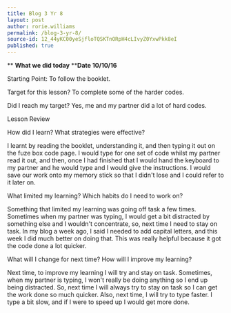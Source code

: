 ```yaml
---
title: Blog 3 Yr 8
layout: post
author: rorie.williams
permalink: /blog-3-yr-8/
source-id: 12_44yKC00yeSjfloTQSKTnORpH4cLIvyZ0YxwPkk8eI
published: true
---
```

**                                  ****What we did today****                 ****Date 10/10/16**

Starting Point: To follow the booklet.

Target for this lesson? To complete some of the harder codes.

Did I reach my target? Yes, me and my partner did a lot of hard codes.

Lesson Review

How did I learn? What strategies were effective?  

I learnt by reading the booklet, understanding it, and then typing it out on the fuze box code page. I would type for one set of code whilst my partner read it out, and then, once I had finished that I would hand the keyboard to my partner and he would type and I would give the instructions. I would save our work onto my memory stick so that I didn't lose and I could refer to it later on.  

What limited my learning? Which habits do I need to work on?

Something that limited my learning was going off task a few times. Sometimes when my partner was typing, I would get a bit distracted by something else and I wouldn't concentrate, so, next time I need to stay on task. In my blog a week ago, I said I needed to add capital letters, and this week I did much better on doing that. This was really helpful because it got the code done a lot quicker.

What will I change for next time? How will I improve my learning?

Next time, to improve my learning I will try and stay on task. Sometimes, when my partner is typing, I won't really be doing anything so I end up being distracted. So, next time I will always try to stay on task so I can get the work done so much quicker. Also, next time, I will try to type faster. I type a bit slow, and if I were to speed up I would get more done. 

